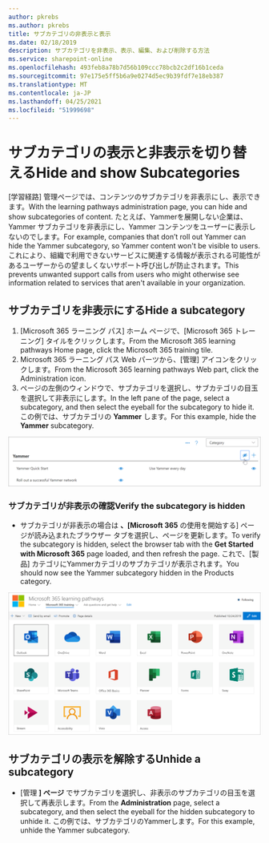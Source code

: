 ```yaml
---
author: pkrebs
ms.author: pkrebs
title: サブカテゴリの非表示と表示
ms.date: 02/18/2019
description: サブカテゴリを非表示、表示、編集、および削除する方法
ms.service: sharepoint-online
ms.openlocfilehash: 493feb8a78b7d56b109ccc78bcb2c2df16b1ceda
ms.sourcegitcommit: 97e175e5ff5b6a9e0274d5ec9b39fdf7e18eb387
ms.translationtype: MT
ms.contentlocale: ja-JP
ms.lasthandoff: 04/25/2021
ms.locfileid: "51999698"
---
```

# <a name="hide-and-show-subcategories"></a><span data-ttu-id="e3791-103">サブカテゴリの表示と非表示を切り替える</span><span class="sxs-lookup"><span data-stu-id="e3791-103">Hide and show Subcategories</span></span>

<span data-ttu-id="e3791-104">[学習経路] 管理ページでは、コンテンツのサブカテゴリを非表示にし、表示できます。</span><span class="sxs-lookup"><span data-stu-id="e3791-104">With the learning pathways administration page, you can hide and show subcategories of content.</span></span> <span data-ttu-id="e3791-105">たとえば、Yammerを展開しない企業は、Yammer サブカテゴリを非表示にし、Yammer コンテンツをユーザーに表示しないのでします。</span><span class="sxs-lookup"><span data-stu-id="e3791-105">For example, companies that don’t roll out Yammer can hide the Yammer subcategory, so Yammer content won't be visible to users.</span></span> <span data-ttu-id="e3791-106">これにより、組織で利用できないサービスに関連する情報が表示される可能性があるユーザーからの望ましくないサポート呼び出しが防止されます。</span><span class="sxs-lookup"><span data-stu-id="e3791-106">This prevents unwanted support calls from users who might otherwise see information related to services that aren't available in your organization.</span></span>

## <a name="hide-a-subcategory"></a><span data-ttu-id="e3791-107">サブカテゴリを非表示にする</span><span class="sxs-lookup"><span data-stu-id="e3791-107">Hide a subcategory</span></span> 

1. <span data-ttu-id="e3791-108">[Microsoft 365 ラーニング パス] ホーム ページで、[Microsoft 365 トレーニング] タイルをクリックします。</span><span class="sxs-lookup"><span data-stu-id="e3791-108">From the Microsoft 365 learning pathways Home page, click the Microsoft 365 training tile.</span></span>
2. <span data-ttu-id="e3791-109">Microsoft 365 ラーニング パス Web パーツから、[管理] アイコンをクリックします。</span><span class="sxs-lookup"><span data-stu-id="e3791-109">From the Microsoft 365 learning pathways Web part, click the Administration icon.</span></span> 
3. <span data-ttu-id="e3791-110">ページの左側のウィンドウで、サブカテゴリを選択し、サブカテゴリの目玉を選択して非表示にします。</span><span class="sxs-lookup"><span data-stu-id="e3791-110">In the left pane of the page, select a subcategory, and then select the eyeball for the subcategory to hide it.</span></span> <span data-ttu-id="e3791-111">この例では、サブカテゴリの **Yammer** します。</span><span class="sxs-lookup"><span data-stu-id="e3791-111">For this example, hide the **Yammer** subcategory.</span></span>  

![cg-hidesubcat.png](media/cg-hidesubcat.png)

### <a name="verify-the-subcategory-is-hidden"></a><span data-ttu-id="e3791-113">サブカテゴリが非表示の確認</span><span class="sxs-lookup"><span data-stu-id="e3791-113">Verify the subcategory is hidden</span></span>
- <span data-ttu-id="e3791-114">サブカテゴリが非表示の場合は **、[Microsoft 365** の使用を開始する] ページが読み込まれたブラウザー タブを選択し、ページを更新します。</span><span class="sxs-lookup"><span data-stu-id="e3791-114">To verify the subcategory is hidden, select the browser tab with the **Get Started with Microsoft 365** page loaded, and then refresh the page.</span></span> <span data-ttu-id="e3791-115">これで、[製品] カテゴリにYammerカテゴリのサブカテゴリが表示されます。</span><span class="sxs-lookup"><span data-stu-id="e3791-115">You should now see the Yammer subcategory hidden in the Products category.</span></span> 

![cg-hidesubcatrefresh.png](media/cg-hidesubcatrefresh.png)

## <a name="unhide-a-subcategory"></a><span data-ttu-id="e3791-117">サブカテゴリの表示を解除する</span><span class="sxs-lookup"><span data-stu-id="e3791-117">Unhide a subcategory</span></span> 

- <span data-ttu-id="e3791-118">[管理 **] ページ** でサブカテゴリを選択し、非表示のサブカテゴリの目玉を選択して再表示します。</span><span class="sxs-lookup"><span data-stu-id="e3791-118">From the **Administration** page, select a subcategory, and then select the eyeball for the hidden subcategory to unhide it.</span></span> <span data-ttu-id="e3791-119">この例では、サブカテゴリのYammerします。</span><span class="sxs-lookup"><span data-stu-id="e3791-119">For this example, unhide the Yammer subcategory.</span></span>